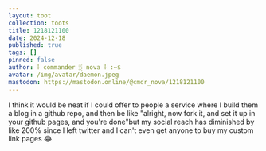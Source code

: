 ```yaml
---
layout: toot
collection: toots
title: 1218121100
date: 2024-12-18
published: true
tags: []
pinned: false
author: ⸸ commander ░ nova ⸸ :~$
avatar: /img/avatar/daemon.jpeg
mastodon: https://mastodon.online/@cmdr_nova/1218121100
---
```


I think it would be neat if I could offer to people a service where I build them a blog in a github repo, and then be like "alright, now fork it, and set it up in your github pages, and you're done"but my social reach has diminished by like 200% since I left twitter and I can't even get anyone to buy my custom link pages 😂
